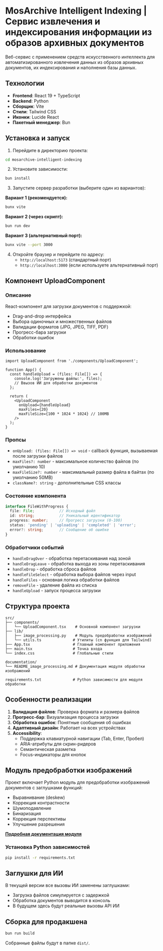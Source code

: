 #  MosArchive Intelligent Indexing | Сервис извлечения и индексирования информации из образов архивных документов

Веб-сервис с применением средств искусственного интеллекта для автоматизированного извлечения данных из образов архивных документов, их индексирования и наполнения базы данных.

## Технологии

- **Frontend**: React 19 + TypeScript
- **Backend**: Python
- **Сборщик**: Vite
- **Стили**: Tailwind CSS
- **Иконки**: Lucide React
- **Пакетный менеджер**: Bun

## Установка и запуск

1. Перейдите в директорию проекта:
```bash
cd mosarchive-intelligent-indexing
```

2. Установите зависимости:
```bash
bun install
```

3. Запустите сервер разработки (выберите один из вариантов):

**Вариант 1 (рекомендуется):**
```bash
bunx vite
```

**Вариант 2 (через скрипт):**
```bash
bun run dev
```

**Вариант 3 (альтернативный порт):**
```bash
bunx vite --port 3000
```

4. Откройте браузер и перейдите по адресу:
   - `http://localhost:5173` (стандартный порт)
   - `http://localhost:3000` (если используете альтернативный порт)

## Компонент UploadComponent

### Описание

React-компонент для загрузки документов с поддержкой:
- Drag-and-drop интерфейса
- Выбора одиночных и множественных файлов
- Валидации форматов (JPG, JPEG, TIFF, PDF)
- Прогресс-бара загрузки
- Обработки ошибок

### Использование

```tsx
import UploadComponent from './components/UploadComponent';

function App() {
  const handleUpload = (files: File[]) => {
    console.log('Загружены файлы:', files);
    // Ввызов ИИ для обработки документов
  };

  return (
    <UploadComponent 
      onUpload={handleUpload}
      maxFiles={20}
      maxFileSize={100 * 1024 * 1024} // 100MB
    />
  );
}
```

### Пропсы

- `onUpload: (files: File[]) => void` - callback функция, вызываемая после загрузки файлов
- `maxFiles?: number` - максимальное количество файлов (по умолчанию 10)
- `maxFileSize?: number` - максимальный размер файла в байтах (по умолчанию 50MB)
- `className?: string` - дополнительные CSS классы

### Состояние компонента

```typescript
interface FileWithProgress {
  file: File;           // Исходный файл
  id: string;           // Уникальный идентификатор
  progress: number;     // Прогресс загрузки (0-100)
  status: 'pending' | 'uploading' | 'completed' | 'error';
  error?: string;       // Сообщение об ошибке
}
```

### Обработчики событий

- `handleDragOver` - обработка перетаскивания над зоной
- `handleDragLeave` - обработка выхода из зоны перетаскивания
- `handleDrop` - обработка сброса файлов
- `handleFileSelect` - обработка выбора файлов через input
- `handleFiles` - основная логика обработки файлов
- `removeFile` - удаление файла из списка
- `handleUpload` - запуск процесса загрузки

## Структура проекта

```
src/
├── components/
│   └── UploadComponent.tsx    # Основной компонент загрузки
├── lib/
│   ├── image_processing.py    # Модуль предобработки изображений
│   └── utils.ts              # Утилиты (cn функция для Tailwind)
├── App.tsx                   # Главный компонент приложения
├── main.tsx                  # Точка входа
└── index.css                 # Глобальные стили

documentation/
└── README_image_processing.md # Документация модуля обработки изображений

requirements.txt              # Python зависимости для модуля обработки
```

## Особенности реализации

1. **Валидация файлов**: Проверка формата и размера файлов
2. **Прогресс-бар**: Визуализация процесса загрузки
3. **Обработка ошибок**: Понятные сообщения об ошибках
4. **Адаптивный дизайн**: Работает на всех устройствах
5. **Accessibility**: 
   - Поддержка клавиатурной навигации (Tab, Enter, Пробел)
   - ARIA-атрибуты для скрин-ридеров
   - Семантическая разметка
   - Focus-индикаторы для кнопок

## Модуль предобработки изображений

Проект включает Python модуль для предобработки изображений документов с заглушками функций:
- Выравнивание (deskew)
- Коррекция контрастности
- Шумоподавление
- Бинаризация
- Коррекция перспективы
- Улучшение разрешения

**[Подробная документация модуля](documentation/README_image_processing.md)**

### Установка Python зависимостей

```bash
pip install -r requirements.txt
```

## Заглушки для ИИ

В текущей версии все вызовы ИИ заменены заглушками:
- Загрузка файлов симулируется с задержкой
- Обработка документов выводится в консоль
- В будущем здесь будут реальные вызовы API ИИ

## Сборка для продакшена

```bash
bun run build
```

Собранные файлы будут в папке `dist/`.